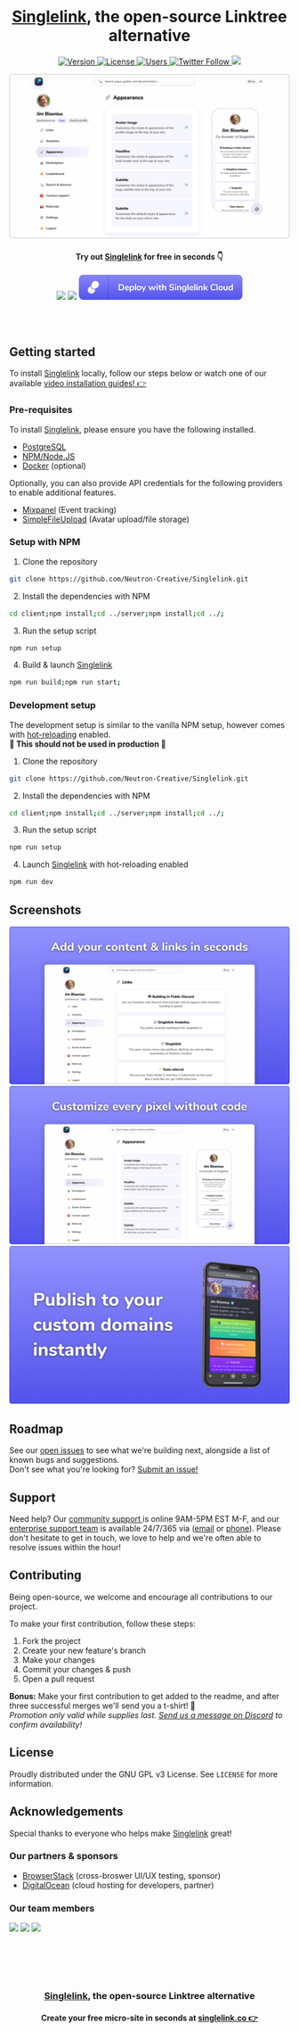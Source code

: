<br><h1 align="center"><a target="_blank" href="https://singlelink.co">Singlelink</a>, the open-source Linktree
alternative</h1>
<p align="center">
    <a href="https://github.com/Neutron-Creative/Singlelink/projects/1">
        <img src="https://img.shields.io/badge/Stable-3.0.0-%235353ec" alt="Version">
    </a>
    <a href="https://www.gnu.org/licenses/gpl-3.0.en.html">
        <img src="https://img.shields.io/badge/License-GPL-%236ab04c" alt="License"/>
    </a>
    <a href="https://app.singlelink.co/analytics"/>
        <img src="https://img.shields.io/badge/dynamic/json?color=FF4081&label=Cloud-hosted%20users&query=users&url=https%3A%2F%2Fapi.singlelink.co%2Fanalytics" alt="Users"/>
    </a>
	<a href="https://twitter.com/singlelink">
		<img alt="Twitter Follow" height=20 src="https://img.shields.io/twitter/follow/singlelink?color=%2300acee&label=Follow%20us%20on%20Twitter&style=plastic">
	</a>
	<a href="https://discord.gg/BUbmgV4">
		<img src="https://img.shields.io/discord/739822478276165675?color=%237289da&label=Join%20our%20community%20on%20Discord"/>
	</a>
</p>

<img src="editor/static/gh-hero.png"/>

<div align="center">

<h4>Try out <a href="https://singlelink.co" target="_blank">Singlelink</a> for free in seconds 👇</h4>

<a title="Deploy to DigitalOcean" href="https://cloud.digitalocean.com/apps/new?repo=https://github.com/Neutron-Creative/Singlelink/tree/master" target="_blank"><img src="https://www.deploytodo.com/do-btn-blue.svg" height="45"/></a>
<a title="Deploy to Heroku" href="https://heroku.com/deploy" target="_blank"><img src="https://www.herokucdn.com/deploy/button.svg" height="45"/></a>
<a title="Deploy to Singlelink Cloud" href="https://app.singlelink.co/create-account" target="_blank"><img src="editor/static/deploy-sl.svg" height="45"/></a>

</div>

<br><br>

## Getting started

To install <a target="_blank" href="https://singlelink.co">Singlelink</a> locally, follow our steps below or watch one
of our available <a href="https://youtube.com/" target="_blank">video installation guides! 👉</a>

### Pre-requisites

To install <a target="_blank" href="https://singlelink.co">Singlelink</a>, please ensure you have the following
installed.

- <a href="https://www.postgresql.org/" target="_blank">PostgreSQL</a>
- <a href="https://nodejs.org/en/" target="_blank">NPM/Node.JS</a>
- <a href="https://www.docker.com/" target="_blank">Docker</a> (optional)

Optionally, you can also provide API credentials for the following providers to enable additional features.

- <a href="https://mixpanel.com" target="_blank">Mixpanel</a> (Event tracking)
- <a href="https://www.simplefileupload.com/" target="_blank">SimpleFileUpload</a> (Avatar upload/file storage)

### Setup with NPM

1. Clone the repository

```bash
git clone https://github.com/Neutron-Creative/Singlelink.git
```

2. Install the dependencies with NPM

```bash
cd client;npm install;cd ../server;npm install;cd ../;
```

3. Run the setup script

```bash
npm run setup
```

4. Build & launch <a target="_blank" href="https://singlelink.co">Singlelink</a>

```bash
npm run build;npm run start;
```

### Development setup

The development setup is similar to the vanilla NPM setup, however comes
with <a href="https://vue-loader.vuejs.org/guide/hot-reload.html" target="_blank">hot-reloading</a> enabled.<br>**🚨
This should not be used in production 🚨**

1. Clone the repository

```bash
git clone https://github.com/Neutron-Creative/Singlelink.git
```

2. Install the dependencies with NPM

```bash
cd client;npm install;cd ../server;npm install;cd ../;
```

3. Run the setup script

```bash
npm run setup
```

4. Launch <a target="_blank" href="https://singlelink.co">Singlelink</a> with hot-reloading enabled

```bash
npm run dev
```

## Screenshots

<img src="editor/static/screenshot-01.png"/>
<img src="editor/static/screenshot-02.png"/>
<img src="editor/static/screenshot-03.png"/>

## Roadmap

See our <a href="https://github.com/Neutron-Creative/Singlelink/issues" target="_blank">open issues</a> to see what
we're building next, alongside a list of known bugs and suggestions. <br>Don't see what you're looking
for? <a href="https://github.com/Neutron-Creative/Singlelink/issues/new" target="_blank">Submit an issue!</a>

## Support

Need help? Our <a href="https://discord.com/invite/3pBM4Px" target="_blank">community support </a> is online 9AM-5PM EST
M-F, and our <a href="mailto:support@neutroncreative.com">enterprise support team</a> is available 24/7/365
via (<a href="mailto:support@neutroncreative.com">email</a> or <a href="tel:+19196530790">phone</a>). Please don't
hesitate to get in touch, we love to help and we're often able to resolve issues within the hour!

## Contributing

Being open-source, we welcome and encourage all contributions to our project.

To make your first contribution, follow these steps:

1. Fork the project
2. Create your new feature's branch
3. Make your changes
4. Commit your changes & push
5. Open a pull request

**Bonus:** Make your first contribution to get added to the readme, and after three successful merges we'll send you a
t-shirt! 🎉<br>*Promotion only valid while supplies last. <a href="https://discord.gg/BUbmgV4" target="_blank">Send us a
message on Discord</a> to confirm availability!*

## License

Proudly distributed under the GNU GPL v3 License. See `LICENSE` for more information.

## Acknowledgements

Special thanks to everyone who helps make <a target="_blank" href="https://singlelink.co">Singlelink</a> great!

### Our partners & sponsors

- <a href="https://www.browserstack.com/" target="_blank">BrowserStack</a> (cross-broswer UI/UX testing, sponsor)
- <a href="https://digitalocean.com/" target="_blank">DigitalOcean</a> (cloud hosting for developers, partner)

### Our team members

<a href="https://twitter.com/jim_bisenius" title="Jim Bisenius, Co-founder & President of Singlelink" target="_blank"><img width="80" src="https://www.gravatar.com/avatar/106e7dda3325b238cc5845df807e9c2d"/></a>
<a href="https://twitter.com/navidk0" title="Navid Kabir, Co-founder & CTO of Singlelink" target="_blank"><img width="80" src="https://www.gravatar.com/avatar/9e4f9cbfec8e363db6c16ad3f32043fb"/></a>
<a href="https://twitter.com/drewbits" title="Drew Boyle, Co-founder & CMO of Singlelink" target="_blank"><img width="80" src="https://pbs.twimg.com/profile_images/1396177710532149256/mQm749Tm_400x400.jpg"/></a>

<br><br>
---------------
<h3 align="center"><a href="https://singlelink.co" target="_blank">Singlelink</a>, the open-source Linktree
alternative</h3>
<h4 align="center">
Create your free micro-site in seconds at <a href="https://app.singlelink.co/create-account" target="_blank">
singlelink.co 👉</a>
</h4>
